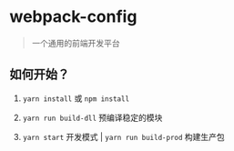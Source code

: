 # webpack-config

> 一个通用的前端开发平台

## 如何开始？

1. `yarn install` 或 `npm install`

2. `yarn run build-dll` 预编译稳定的模块

3. `yarn start` 开发模式 | `yarn run build-prod` 构建生产包
